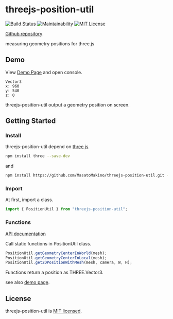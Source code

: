 # threejs-position-util

[![Build Status](https://travis-ci.org/MasatoMakino/threejs-position-util.svg?branch=master)](https://travis-ci.org/MasatoMakino/threejs-position-util)
[![Maintainability](https://api.codeclimate.com/v1/badges/fec771399093f1315350/maintainability)](https://codeclimate.com/github/MasatoMakino/threejs-position-util/maintainability)
[![MIT License](http://img.shields.io/badge/license-MIT-blue.svg?style=flat)](LICENSE)

[Github repository](https://github.com/MasatoMakino/threejs-position-util)

measuring geometry positions for three.js

## Demo

View [Demo Page](https://masatomakino.github.io/threejs-position-util/demo.html) and open console.

```
Vector3
x: 960
y: 540
z: 0
```

threejs-position-util output a geometry position on screen.

## Getting Started

### Install

threejs-position-util depend on [three.js](https://threejs.org/)

```bash
npm install three --save-dev
```

and

```bash
npm install https://github.com/MasatoMakino/threejs-position-util.git --save-dev
```

### Import

At first, import a class.

```js
import { PositionUtil } from "threejs-position-util";
```

### Functions

[API documentation](https://masatomakino.github.io/threejs-position-util/api/)

Call static functions in PositionUtil class.

```js
PositionUtil.getGeometryCenterInWorld(mesh);
PositionUtil.getGeometryCenterInLocal(mesh);
PositionUtil.get2DPositionWithMesh(mesh, camera, W, H);
```

Functions return a position as THREE.Vector3.

see also [demo page](https://masatomakino.github.io/threejs-position-util/demo/).

## License

threejs-position-util is [MIT licensed](LICENSE).
